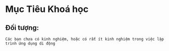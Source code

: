 # **Mục Tiêu Khoá học**

## **Đối tượng:**
    Các bạn chưa có kinh nghiệm, hoặc có rất ít kinh nghiệm trong việc lập trình ứng dụng di động  
    